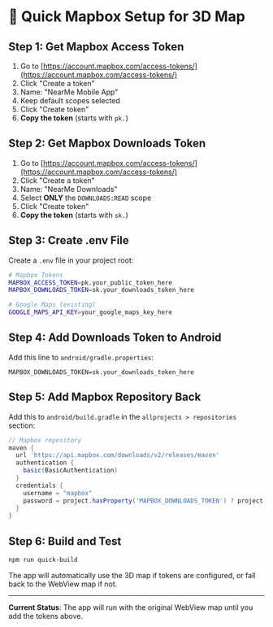 # 🚀 Quick Mapbox Setup for 3D Map

## Step 1: Get Mapbox Access Token

1. Go to [https://account.mapbox.com/access-tokens/](https://account.mapbox.com/access-tokens/)
2. Click "Create a token"
3. Name: "NearMe Mobile App"
4. Keep default scopes selected
5. Click "Create token"
6. **Copy the token** (starts with `pk.`)

## Step 2: Get Mapbox Downloads Token

1. Go to [https://account.mapbox.com/access-tokens/](https://account.mapbox.com/access-tokens/)
2. Click "Create a token"
3. Name: "NearMe Downloads"
4. Select **ONLY** the `DOWNLOADS:READ` scope
5. Click "Create token"
6. **Copy the token** (starts with `sk.`)

## Step 3: Create .env File

Create a `.env` file in your project root:

```bash
# Mapbox Tokens
MAPBOX_ACCESS_TOKEN=pk.your_public_token_here
MAPBOX_DOWNLOADS_TOKEN=sk.your_downloads_token_here

# Google Maps (existing)
GOOGLE_MAPS_API_KEY=your_google_maps_key_here
```

## Step 4: Add Downloads Token to Android

Add this line to `android/gradle.properties`:

```properties
MAPBOX_DOWNLOADS_TOKEN=sk.your_downloads_token_here
```

## Step 5: Add Mapbox Repository Back

Add this to `android/build.gradle` in the `allprojects > repositories` section:

```gradle
// Mapbox repository
maven {
  url 'https://api.mapbox.com/downloads/v2/releases/maven'
  authentication {
    basic(BasicAuthentication)
  }
  credentials {
    username = "mapbox"
    password = project.hasProperty('MAPBOX_DOWNLOADS_TOKEN') ? project.property('MAPBOX_DOWNLOADS_TOKEN') : ""
  }
}
```

## Step 6: Build and Test

```bash
npm run quick-build
```

The app will automatically use the 3D map if tokens are configured, or fall back to the WebView map if not.

---

**Current Status**: The app will run with the original WebView map until you add the tokens above.